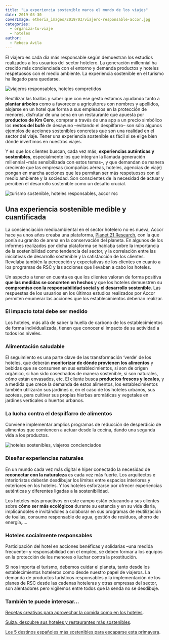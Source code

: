 ```yaml
---
title: "La experiencia sostenible marca el mundo de los viajes"
date: 2019-03-30
coverImage: etheria_images/2019/03/viajero-responsable-accor.jpg
categories: 
  - organiza-tu-viaje
  - hoteles
author: 
  - Rebeca Avila
---
```


El viajero es cada día más responsable según demuestran los estudios realizados a los usuarios del sector hotelero. La generación millennial ha crecido más concienciada con el entorno y demanda productos y hoteles respetuosos con el medio ambiente. La experiencia sostenible en el turismo ha llegado para quedarse.

![viajeros responsables, hoteles compretidos](etheria_images/2019/03/viajero-responsable-accor.jpg)

Reutilizar las toallas y saber que con ese gesto estamos ayudando tanto a **plantar 
árboles** como a favorecer a agricultores con nombres y apellidos, alojarse en un hotel 
que forma a sus empleados en la protección de menores, disfrutar de una cena en un 
restaurante que apuesta por **productos de Km Cero**, comprar a través de una app a un 
precio simbólico los **restos del bufé** de desayuno –evitando el despilfarro– son sólo 
algunos ejemplos de acciones sostenibles concretas que son una realidad en el sector del 
viaje. Tener una experiencia sostenible es fácil si se elige bien dónde invertimos en 
nuestros viajes. 

Y es que los clientes buscan, cada vez más, **experiencias auténticas y sostenibles**, 
especialmente los que integran la llamada generación millennial –más sensibilizada con 
estos temas–, y que demandan de manera creciente que las empresas (compañías aéreas, 
hoteles, agencias de viaje) pongan en marcha acciones que les permitan ser más 
respetuosos con el medio ambiente y la sociedad. Son conscientes de la necesidad de 
actuar y perciben el desarrollo sostenible como un desafío crucial. 

![turismo sostenible, hoteles responsables, accor rsc](etheria_images/2019/03/turismo-sostenible.jpg)

## Una experiencia sostenible medible y cuantificada

La concienciación medioambiental en el sector hotelero no es nueva, Accor hace ya unos 
años creaba una plataforma, [Planet 21 
Research](https://group.accor.com/en/commitment/sharing-our-knowledge/planet-21-research), 
con la que ponía su granito de arena en la conservación del planeta. En algunos de los 
informes realizados por dicha plataforma se hablaba sobre la importancia de la 
sostenibilidad como tendencia del sector, y la correlación entre las iniciativas de 
desarrollo sostenible y la satisfacción de los clientes. Revelaba también la percepción 
y expectativas de los clientes en cuanto a los programas de RSC y las acciones que 
llevaban a cabo los hoteles. 

Un aspecto a tener en cuenta es que los clientes valoran de forma positiva **que las 
medidas se concreten en hechos** y que los hoteles demuestren su **compromiso con la 
responsabilidad social y el desarrollo sostenible**. Las respuestas de los usuarios en 
los últimos estudios realizados por Accor permiten enumerar las acciones que los 
establecimientos deberían realizar. 

### El impacto total debe ser medido

Los hoteles, más allá de saber la huella de carbono de los establecimientos de forma 
individualizada, tienen que conocer el impacto de su actividad a todos los niveles. 

### Alimentación saludable

El seguimiento es una parte clave de las transformación ‘verde’ de los hoteles, que 
deberán **monitorizar de dónde provienen los alimentos** y bebidas que se consumen en 
sus establecimientos, si son de origen orgánico, si han sido cosechados de manera 
sostenible, si son naturales, cómo están envasados, etc. El cliente busca **productos 
frescos y locales**, y a medida que crece la demanda de estos alimentos, los 
establecimientos también utilizarán sus jardines o, en el caso de los hoteles urbanos, 
sus azoteas, para cultivar sus propias hierbas aromáticas y vegetales en jardines 
verticales o huertos urbanos. 

### La lucha contra el despilfarro de alimentos

Conviene implementar amplios programas de reducción de desperdicio de alimentos que 
comiencen a actuar desde la cocina, dando una segunda vida a los productos. 

![hoteles sostenibles, viajeros concienciados](etheria_images/2019/03/accor-rsc.jpg)

### Diseñar experiencias naturales

En un mundo cada vez más digital e hiper conectado la necesidad de **reconectar con la 
naturaleza** es cada vez más fuerte. Los arquitectos e interioristas deberán desdibujar 
los límites entre espacios interiores y exteriores en los hoteles. Y los hoteles 
esforzarse por ofrecer experiencias auténticas y diferentes ligadas a la sostenibilidad. 

Los hoteles más proactivos en este campo están educando a sus clientes sobre **cómo ser 
más ecológicos** durante su estancia y en su vida diaria, implicándoles e invitándoles a 
colaborar en sus programas de reutilización de toallas, consumo responsable de agua, 
gestión de residuos, ahorro de energía,…. 

### Hoteles socialmente responsables

Participación del hotel en acciones benéficas y solidarias –una medida frecuente– y 
responsabilidad con el empleo, se deben formar a los equipos en la protección de los 
menores o luchar contra la prostitución. 

Si nos importa el turismo, debemos cuidar el planeta, tanto desde los establecimientos 
hoteleros como desde nuestro papel de viajeros. La demanda de productos turísticos 
responsables y la implementación de los planes de RSC desde las cadenas hoteleras y 
otras empresas del sector, son alentadores pero vigilemos entre todos que la senda no se 
desdibuje. 

### También te puede interesar...

[Recetas creativas para aprovechar la comida como en los 
hoteles](https://etheriamagazine.com/2020/11/02/recetas-para-aprovechar-restos-comida/). 

[Suiza, descubre sus hoteles y restaurantes más 
sostenibles](https://etheriamagazine.com/2021/05/26/suiza-hoteles-y-restaurantes-sostenibles/). 

[Los 5 destinos españoles más sostenibles para escaparse esta 
primavera](https://etheriamagazine.com/2021/05/05/destinos-espanoles-mas-sostenibles-turismo-responsable/).
